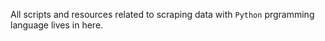 All scripts and resources related to scraping data with `Python` prgramming language lives in here.
